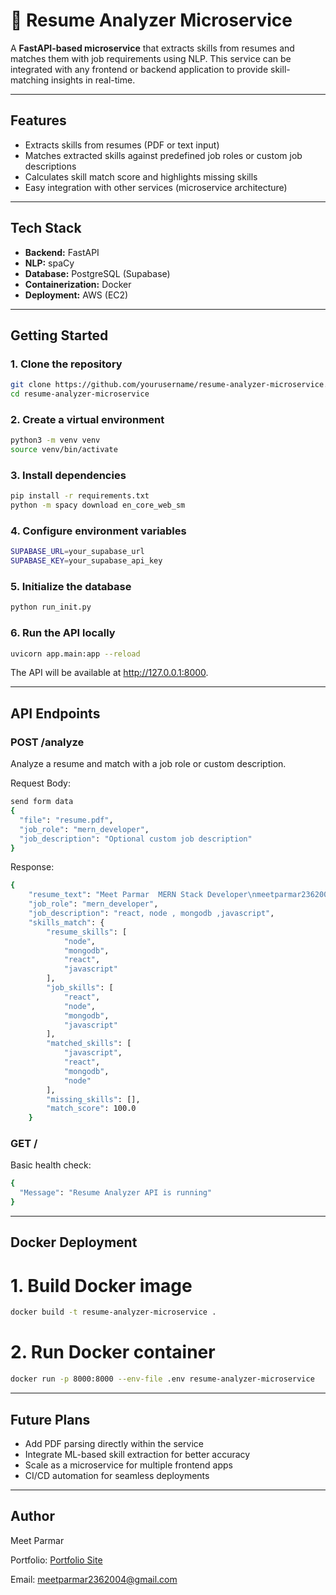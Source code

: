 
# 🧠 Resume Analyzer Microservice

A **FastAPI-based microservice** that extracts skills from resumes and matches them with job requirements using NLP. This service can be integrated with any frontend or backend application to provide skill-matching insights in real-time.

---

## Features

- Extracts skills from resumes (PDF or text input)
- Matches extracted skills against predefined job roles or custom job descriptions
- Calculates skill match score and highlights missing skills
- Easy integration with other services (microservice architecture)

---

## Tech Stack

- **Backend:** FastAPI
- **NLP:** spaCy
- **Database:** PostgreSQL (Supabase)
- **Containerization:** Docker
- **Deployment:** AWS (EC2)

---

## Getting Started

### 1. Clone the repository

```bash
git clone https://github.com/yourusername/resume-analyzer-microservice.git
cd resume-analyzer-microservice
```
### 2. Create a virtual environment

```bash
python3 -m venv venv
source venv/bin/activate
```
### 3. Install dependencies

```bash
pip install -r requirements.txt
python -m spacy download en_core_web_sm
```
### 4. Configure environment variables

```bash
SUPABASE_URL=your_supabase_url
SUPABASE_KEY=your_supabase_api_key
```
### 5. Initialize the database

```bash
python run_init.py
```
### 6. Run the API locally

```bash
uvicorn app.main:app --reload
```
The API will be available at http://127.0.0.1:8000.

---

## API Endpoints

### POST /analyze
Analyze a resume and match with a job role or custom description.

Request Body:
```bash
send form data
{
  "file": "resume.pdf",
  "job_role": "mern_developer",
  "job_description": "Optional custom job description"
}
```

Response:
```bash
{
    "resume_text": "Meet Parmar  MERN Stack Developer\nmeetparmar2362004@gmail.com\nKadi, Gujarat\ngithub.com/MEETparmar230\n9662487198\nlinkedin.com/in/mitkumar-parmar-b23b20279\nProfile\nEnthusiastic and detail-oriented MERN Stack Developer with hands-on experience building frontend and full-\nstack applications. Skilled in developing responsive web interfaces using React and Tailwind CSS, and backend \nAPIs with Node.js and MongoDB. Eager to contribute to dynamic development teams and grow in a collaborative \nenvironment.\nEducation\n2021 – 2025\nLinch, Mehsana\nBachelor of Engineering  in Computer Science                CGPA=7.88\nSaffrony Institute of Technology(GTU)\nSkills\nLanguages\nJavaScript\nHTML\nCSS\nSQL\nTools & Platforms\nGit\nGitHub\nPostman\nFrameworks & Libraries:\nNext.js\nReact.js\nNode.js\nExpress.js\nTailwind CSS\nDa",
    "job_role": "mern_developer",
    "job_description": "react, node , mongodb ,javascript",
    "skills_match": {
        "resume_skills": [
            "node",
            "mongodb",
            "react",
            "javascript"
        ],
        "job_skills": [
            "react",
            "node",
            "mongodb",
            "javascript"
        ],
        "matched_skills": [
            "javascript",
            "react",
            "mongodb",
            "node"
        ],
        "missing_skills": [],
        "match_score": 100.0
    }

```

### GET /

Basic health check:
```bash
{
  "Message": "Resume Analyzer API is running"
}
```
---

## Docker Deployment

# 1. Build Docker image
```bash
docker build -t resume-analyzer-microservice .
```

# 2. Run Docker container
```bash
docker run -p 8000:8000 --env-file .env resume-analyzer-microservice
```
---

## Future Plans

- Add PDF parsing directly within the service
- Integrate ML-based skill extraction for better accuracy
- Scale as a microservice for multiple frontend apps
- CI/CD automation for seamless deployments

---

## Author

Meet Parmar

Portfolio: [Portfolio Site](https://my-portfolio-site-theta-five.vercel.app/)

Email: meetparmar2362004@gmail.com